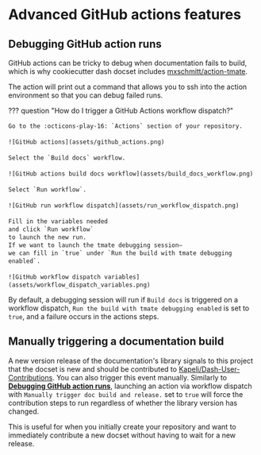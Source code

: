 # Advanced GitHub actions features

## Debugging GitHub action runs

GitHub actions can be tricky to debug when documentation fails to build,
which is why cookiecutter dash docset includes [mxschmitt/action-tmate](https://github.com/mxschmitt/action-tmate).

The action will print out a command
that allows you to ssh into the action environment
so that you can debug failed runs.

??? question "How do I trigger a GitHub Actions workflow dispatch?"

    Go to the :octicons-play-16: `Actions` section of your repository.

    ![GitHub actions](assets/github_actions.png)

    Select the `Build docs` workflow.

    ![GitHub actions build docs workflow](assets/build_docs_workflow.png)

    Select `Run workflow`.

    ![GitHub run workflow dispatch](assets/run_workflow_dispatch.png)

    Fill in the variables needed
    and click `Run workflow`
    to launch the new run.
    If we want to launch the tmate debugging session—
    we can fill in `true` under `Run the build with tmate debugging enabled`.

    ![GitHub workflow dispatch variables](assets/workflow_dispatch_variables.png)

By default,
a debugging session will run if `Build docs` is triggered on a workflow dispatch,
`Run the build with tmate debugging enabled` is set to `true`,
and a failure occurs in the actions steps.

## Manually triggering a documentation build

A new version release of the documentation's library
signals to this project
that the docset is new
and should be contributed to [Kapeli/Dash-User-Contributions](https://github.com/Kapeli/Dash-User-Contributions).
You can also trigger this event manually.
Similarly to [**Debugging GitHub action runs**](#debugging-github-action-runs),
launching an action via workflow dispatch
with `Manually trigger doc build and release.` set to `true`
will force the contribution steps to run
regardless of whether the library version has changed.

This is useful for when you initially create your repository
and want to immediately contribute a new docset
without having to wait for a new release.
